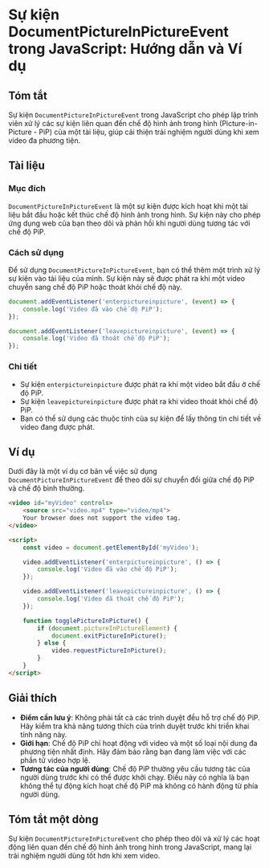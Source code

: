 <!--
Meta Description: # Sự kiện DocumentPictureInPictureEvent trong JavaScript: Hướng dẫn và Ví dụ ## Tóm tắt Sự kiện `DocumentPictureInPictureEvent` trong JavaScript cho p...
Meta Keywords: video, chế, pip, kiện, một
-->

# Sự kiện DocumentPictureInPictureEvent trong JavaScript: Hướng dẫn và Ví dụ

## Tóm tắt
Sự kiện `DocumentPictureInPictureEvent` trong JavaScript cho phép lập trình viên xử lý các sự kiện liên quan đến chế độ hình ảnh trong hình (Picture-in-Picture - PiP) của một tài liệu, giúp cải thiện trải nghiệm người dùng khi xem video đa phương tiện.

## Tài liệu
### Mục đích
`DocumentPictureInPictureEvent` là một sự kiện được kích hoạt khi một tài liệu bắt đầu hoặc kết thúc chế độ hình ảnh trong hình. Sự kiện này cho phép ứng dụng web của bạn theo dõi và phản hồi khi người dùng tương tác với chế độ PiP.

### Cách sử dụng
Để sử dụng `DocumentPictureInPictureEvent`, bạn có thể thêm một trình xử lý sự kiện vào tài liệu của mình. Sự kiện này sẽ được phát ra khi một video chuyển sang chế độ PiP hoặc thoát khỏi chế độ này.

```javascript
document.addEventListener('enterpictureinpicture', (event) => {
    console.log('Video đã vào chế độ PiP');
});

document.addEventListener('leavepictureinpicture', (event) => {
    console.log('Video đã thoát chế độ PiP');
});
```

### Chi tiết
- Sự kiện `enterpictureinpicture` được phát ra khi một video bắt đầu ở chế độ PiP.
- Sự kiện `leavepictureinpicture` được phát ra khi video thoát khỏi chế độ PiP.
- Bạn có thể sử dụng các thuộc tính của sự kiện để lấy thông tin chi tiết về video đang được phát.

## Ví dụ
Dưới đây là một ví dụ cơ bản về việc sử dụng `DocumentPictureInPictureEvent` để theo dõi sự chuyển đổi giữa chế độ PiP và chế độ bình thường.

```html
<video id="myVideo" controls>
    <source src="video.mp4" type="video/mp4">
    Your browser does not support the video tag.
</video>

<script>
    const video = document.getElementById('myVideo');

    video.addEventListener('enterpictureinpicture', () => {
        console.log('Video đã vào chế độ PiP');
    });

    video.addEventListener('leavepictureinpicture', () => {
        console.log('Video đã thoát chế độ PiP');
    });

    function togglePictureInPicture() {
        if (document.pictureInPictureElement) {
            document.exitPictureInPicture();
        } else {
            video.requestPictureInPicture();
        }
    }
</script>
```

## Giải thích
- **Điểm cần lưu ý**: Không phải tất cả các trình duyệt đều hỗ trợ chế độ PiP. Hãy kiểm tra khả năng tương thích của trình duyệt trước khi triển khai tính năng này.
- **Giới hạn**: Chế độ PiP chỉ hoạt động với video và một số loại nội dung đa phương tiện nhất định. Hãy đảm bảo rằng bạn đang làm việc với các phần tử video hợp lệ.
- **Tương tác của người dùng**: Chế độ PiP thường yêu cầu tương tác của người dùng trước khi có thể được khởi chạy. Điều này có nghĩa là bạn không thể tự động kích hoạt chế độ PiP mà không có hành động từ phía người dùng.

## Tóm tắt một dòng
Sự kiện `DocumentPictureInPictureEvent` cho phép theo dõi và xử lý các hoạt động liên quan đến chế độ hình ảnh trong hình trong JavaScript, mang lại trải nghiệm người dùng tốt hơn khi xem video.